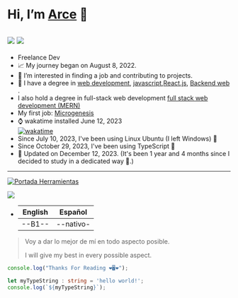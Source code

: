 # Hi, I’m **[Arce](https://www.linkedin.com/in/arcefelipe/)** 👋
![](https://img.shields.io/badge/Top%20Language-Javascript-brightgreen?logo=javascript&logoColor=yellow)
![](https://img.shields.io/badge/In%20Practice-Typescript-brightgreen?logo=typescript&logoColor=blue)
---
- Freelance Dev
- 📈 My journey began on August 8, 2022.
- 👀 I’m interested in finding a job and contributing to projects.
- 💎 I have a degree in [web development](https://www.coderhouse.com/certificados/637579203779c3000ed1cb30), [javascript](https://www.coderhouse.com/certificados/63f649e3f457ee000ea355d6),[React.js](https://www.coderhouse.com/certificados/6422ef2e1553510002cd5b4f),
[Backend web](https://www.coderhouse.com/certificados/6539a9e2f2e5240787425381?lang=es)  .
- I also hold a degree in full-stack web development [full stack web development (MERN)](https://www.coderhouse.com/certificados/6539a9e2f2e5242f3e42538c?lang=es)
- My first job: [Microgenesis](https://microgenesis.net/)
- ⌚ wakatime installed June 12, 2023 </br>
        [![wakatime](https://wakatime.com/badge/user/5171ea5a-2f95-4085-b61a-0a425c9d1f8b.svg)](https://wakatime.com/@5171ea5a-2f95-4085-b61a-0a425c9d1f8b)
- Since July 10, 2023, I've been using Linux Ubuntu (I left Windows) 🐧
- Since October 29, 2023, I've been using TypeScript 🔵
- 🧿 Updated on December 12, 2023. (It's been 1 year and 4 months since I decided to study in a dedicated way 🎉.)
<hr>

[![Portada Herramientas](https://github.com/arceprogramando/arceprogramando/blob/main/images/PortadaGithub.png)](https://github.com/arceprogramando)

[![](https://github-readme-stats.vercel.app/api?username=arceprogramando&show_icons=true&theme=radical&rank_icon=github)](https://www.linkedin.com/in/arcefelipe/)
- | English | Español   |
  | ------- | --------- |
  | --B1--  | --nativo- |

> Voy a dar lo mejor de mí en todo aspecto posible.
>
> I will give my best in every possible aspect.

```javascript
console.log("Thanks For Reading ❤️🖥️❤️");
```
```typescript
let myTypeString : string = 'hello world!';
console.log(`${myTypeString}`);
```


